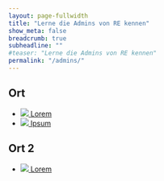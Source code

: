 ```yaml
---
layout: page-fullwidth
title: "Lerne die Admins von RE kennen"
show_meta: false
breadcrumb: true
subheadline: ""
#teaser: "Lerne die Admins von RE kennen"
permalink: "/admins/"
---
```


<div class="admins">

  <h2>Ort</h2>
  <ul>
    <li><a href="lorem/"><img src="/assets/img/favicon-32x32.png"/> Lorem</a></li>
    <li><a href="ipsum/"><img src="/assets/img/favicon-32x32.png"/> Ipsum</a></li>
  </ul>

  <h2>Ort 2</h2>
  <ul>
    <li><a href="lorem/"><img src="/assets/img/favicon-32x32.png"/> Lorem</a></li>
  </ul>

</div>
